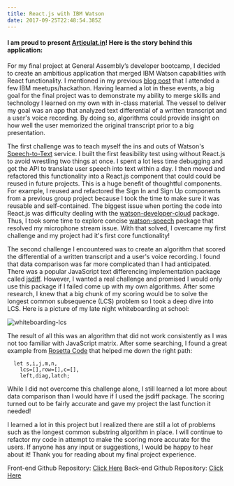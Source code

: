 ```yaml
---
title: React.js with IBM Watson
date: 2017-09-25T22:48:54.385Z
---
```

#### I am proud to present [Articulat.in](http://www.articulat.in/)! Here is the story behind this application:


For my final project at General Assembly’s developer bootcamp, I decided to create an ambitious application that merged IBM Watson capabilities with React functionality. I mentioned in my previous [blog post](https://kevinchen.netlify.com/post/first/) that I attended a few IBM meetups/hackathon. Having learned a lot in these events, a big goal for the final project was to demonstrate my ability to merge skills and technology I learned on my own with in-class material. The vessel to deliver my goal was an app that analyzed text differential of a written transcript and a user's voice recording. By doing so, algorithms could provide insight on how well the user memorized the original transcript prior to a big presentation.

The first challenge was to teach myself the ins and outs of Watson's [Speech-to-Text](https://www.ibm.com/watson/services/speech-to-text/) service. I built the first feasibility test using without React.js to avoid wrestling two things at once. I spent a lot less time debugging and got the API to translate user speech into text within a day. I then moved and refactored this functionality into a React.js component that could could be reused in future projects. This is a huge benefit of thoughtful components. For example, I reused and refactored the Sign In and Sign Up components from a previous group project because I took the time to make sure it was reusable and self-contained. The biggest issue when porting the code into React.js was difficulty dealing with the [watson-developer-cloud](https://www.npmjs.com/package/watson-developer-cloud) package. Thus, I took some time to explore concise [watson-speech](https://www.npmjs.com/package/watson-speech) package that resolved my microphone stream issue. With that solved, I overcame my first challenge and my project had it's first core functionality!


The second challenge I encountered was to create an algorithm that scored the differential of a written transcript and a user's voice recording. I found that data comparison was far more complicated than I had anticipated. There was a popular JavaScript text differencing implementation package called [jsdiff](https://github.com/kpdecker/jsdiff). However, I wanted a real challenge and promised I would only use this package if I failed come up with my own algorithms. After some research, I knew that a big chunk of my scoring would be to solve the longest common subsequence (LCS) problem so I took a deep dive into LCS. Here is a picture of my late night whiteboarding at school:

![whiteboarding-lcs](/img/blog/lcsproblem1.JPG)

The result of all this was an algorithm that did not work consistently as I was not too familiar with JavaScript matrix. After some searching, I found a great example from [Rosetta Code](http://rosettacode.org/wiki/Longest_common_subsequence#JavaScript) that helped me down the right path:

```
  let s,i,j,m,n,		
    lcs=[],row=[],c=[],		
    left,diag,latch;
```
While I did not overcome this challenge alone, I still learned a lot more about data comparison than I would have if I used the jsdiff package. The scoring turned out to be fairly accurate and gave my project the last function it needed!

I learned a lot in this project but I realized there are still a lot of problems such as the longest common substring algorithm in place. I will continue to refactor my code in attempt to make the scoring more accurate for the users. If anyone has any input or suggestions, I would be happy to hear about it! Thank you for reading about my final project experience.

Front-end Github Repository: [Click Here](https://github.com/kc657/Articulatin-Frontend)
Back-end Github Repository:  [Click Here](https://github.com/kc657/Articulatin-Server)
